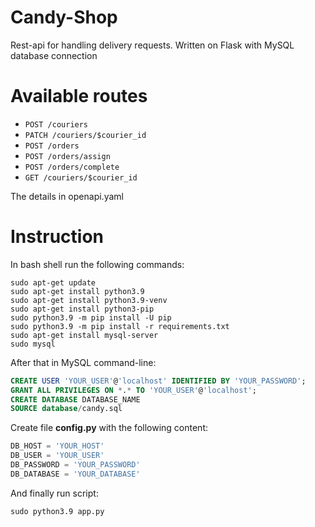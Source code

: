 # Candy-Shop
Rest-api for handling delivery requests. Written on Flask with MySQL database connection
# Available routes
* `POST /couriers`
* `PATCH /couriers/$courier_id`
* `POST /orders`
* `POST /orders/assign`
* `POST /orders/complete`
* `GET /couriers/$courier_id`

The details in openapi.yaml
# Instruction
In bash shell run the following commands:
```
sudo apt-get update
sudo apt-get install python3.9
sudo apt-get install python3.9-venv
sudo apt-get install python3-pip
sudo python3.9 -m pip install -U pip
sudo python3.9 -m pip install -r requirements.txt
sudo apt-get install mysql-server
sudo mysql
```
After that in MySQL command-line:
```sql
CREATE USER 'YOUR_USER'@'localhost' IDENTIFIED BY 'YOUR_PASSWORD';
GRANT ALL PRIVILEGES ON *.* TO 'YOUR_USER'@'localhost';
CREATE DATABASE DATABASE_NAME
SOURCE database/candy.sql
```
Create file **config.py** with the following content:
```python
DB_HOST = 'YOUR_HOST'
DB_USER = 'YOUR_USER'
DB_PASSWORD = 'YOUR_PASSWORD'
DB_DATABASE = 'YOUR_DATABASE'
```
And finally run script:
```
sudo python3.9 app.py
```
